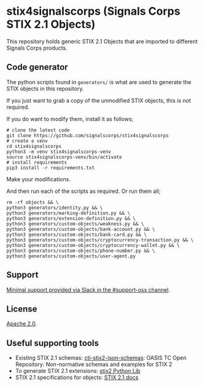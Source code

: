 # stix4signalscorps (Signals Corps STIX 2.1 Objects)

This repository holds generic STIX 2.1 Objects that are imported to different Signals Corps products.

## Code generator

The python scripts found in `generators/` is what are used to generate the STIX objects in this repository.

If you just want to grab a copy of the unmodified STIX objects, this is not required.

If you do want to modify them, install it as follows;

```shell
# clone the latest code
git clone https://github.com/signalscorps/stix4signalscorps
# create a venv
cd stix4signalscorps
python3 -m venv stix4signalscorps-venv
source stix4signalscorps-venv/bin/activate
# install requirements
pip3 install -r requirements.txt
```

Make your modifications.

And then run each of the scripts as required. Or run them all;

```shell
rm -rf objects && \
python3 generators/identity.py && \
python3 generators/marking-definition.py && \
python3 generators/extension-definition.py && \
python3 generators/custom-objects/weakness.py && \
python3 generators/custom-objects/bank-account.py && \
python3 generators/custom-objects/bank-card.py && \
python3 generators/custom-objects/cryptocurrency-transaction.py && \
python3 generators/custom-objects/cryptocurrency-wallet.py && \
python3 generators/custom-objects/phone-number.py && \
python3 generators/custom-objects/user-agent.py
```

## Support

[Minimal support provided via Slack in the #support-oss channel](https://join.slack.com/t/signalscorps-public/shared_invite/zt-1exnc12ww-9RKR6aMgO57GmHcl156DAA).

## License

[Apache 2.0](/LICENSE).

## Useful supporting tools

* Existing STIX 2.1 schemas: [cti-stix2-json-schemas](https://github.com/oasis-open/cti-stix2-json-schemas): OASIS TC Open Repository: Non-normative schemas and examples for STIX 2
* To generate STIX 2.1 extensions: [stix2 Python Lib](https://stix2.readthedocs.io/en/latest/)
* STIX 2.1 specifications for objects: [STIX 2.1 docs](https://docs.oasis-open.org/cti/stix/v2.1/stix-v2.1.html)
